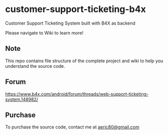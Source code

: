 # customer-support-ticketing-b4x
Customer Support Ticketing System built with B4X as backend

Please navigate to Wiki to learn more!

## Note
This repo contains file structure of the complete project and wiki to help you understand the source code.

## Forum
https://www.b4x.com/android/forum/threads/web-support-ticketing-system.148982/

## Purchase
To purchase the source code, contact me at aeric80@gmail.com

